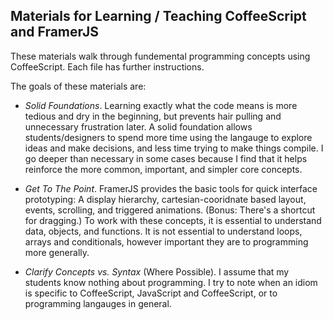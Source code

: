 ## Materials for Learning / Teaching CoffeeScript and FramerJS

These materials walk through fundemental programming concepts using CoffeeScript. 
Each file has further instructions.

The goals of these materials are:

- *Solid Foundations*. Learning exactly what the code means is more tedious and dry in the beginning, but prevents hair pulling and unnecessary frustration later. A solid foundation allows students/designers to spend more time using the langauge to explore ideas and make decisions, and less time trying to make things compile. I go deeper than necessary in some cases because I find that it helps reinforce the more common, important, and simpler core concepts. 

- *Get To The Point*. FramerJS provides the basic tools for quick interface prototyping: A display hierarchy, cartesian-cooridnate based layout, events, scrolling, and triggered animations. (Bonus: There's a shortcut for dragging.) To work with these concepts, it is essential to understand data, objects, and functions. It is not essential to understand loops, arrays and conditionals, however important they are to programming more generally. 

- *Clarify Concepts vs. Syntax* (Where Possible). I assume that my students know nothing about programming. I try to note when an idiom is specific to CoffeeScript, JavaScript and CoffeeScript, or to programming langauges in general.

